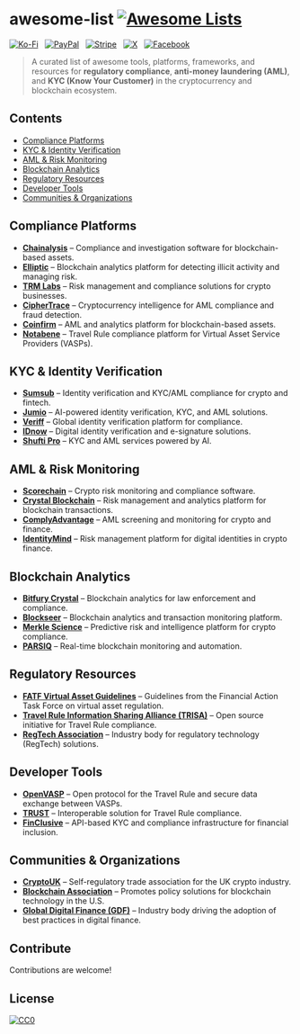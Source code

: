 # awesome-list [![Awesome Lists](https://srv-cdn.himpfen.io/badges/awesome-lists/awesomelists-flat.svg)](https://github.com/awesomelistsio/awesome)

[![Ko-Fi](https://srv-cdn.himpfen.io/badges/kofi/kofi-flat.svg)](https://ko-fi.com/awesomelists) &nbsp; [![PayPal](https://srv-cdn.himpfen.io/badges/paypal/paypal-flat.svg)](https://www.paypal.com/donate/?hosted_button_id=3LLKRXJU44EJJ) &nbsp; [![Stripe](https://srv-cdn.himpfen.io/badges/stripe/stripe-flat.svg)](https://tinyurl.com/e8ymxdw3) &nbsp; [![X](https://srv-cdn.himpfen.io/badges/twitter/twitter-flat.svg)](https://x.com/ListsAwesome) &nbsp; [![Facebook](https://srv-cdn.himpfen.io/badges/facebook-pages/facebook-pages-flat.svg)](https://www.facebook.com/awesomelists)

> A curated list of awesome tools, platforms, frameworks, and resources for **regulatory compliance**, **anti-money laundering (AML)**, and **KYC (Know Your Customer)** in the cryptocurrency and blockchain ecosystem.

## Contents

- [Compliance Platforms](#compliance-platforms)
- [KYC & Identity Verification](#kyc--identity-verification)
- [AML & Risk Monitoring](#aml--risk-monitoring)
- [Blockchain Analytics](#blockchain-analytics)
- [Regulatory Resources](#regulatory-resources)
- [Developer Tools](#developer-tools)
- [Communities & Organizations](#communities--organizations)

## Compliance Platforms

- **[Chainalysis](https://www.chainalysis.com/)** – Compliance and investigation software for blockchain-based assets.
- **[Elliptic](https://www.elliptic.co/)** – Blockchain analytics platform for detecting illicit activity and managing risk.
- **[TRM Labs](https://www.trmlabs.com/)** – Risk management and compliance solutions for crypto businesses.
- **[CipherTrace](https://ciphertrace.com/)** – Cryptocurrency intelligence for AML compliance and fraud detection.
- **[Coinfirm](https://www.coinfirm.com/)** – AML and analytics platform for blockchain-based assets.
- **[Notabene](https://www.notabene.id/)** – Travel Rule compliance platform for Virtual Asset Service Providers (VASPs).

## KYC & Identity Verification

- **[Sumsub](https://sumsub.com/)** – Identity verification and KYC/AML compliance for crypto and fintech.
- **[Jumio](https://www.jumio.com/)** – AI-powered identity verification, KYC, and AML solutions.
- **[Veriff](https://www.veriff.com/)** – Global identity verification platform for compliance.
- **[IDnow](https://www.idnow.io/)** – Digital identity verification and e-signature solutions.
- **[Shufti Pro](https://shuftipro.com/)** – KYC and AML services powered by AI.

## AML & Risk Monitoring

- **[Scorechain](https://www.scorechain.com/)** – Crypto risk monitoring and compliance software.
- **[Crystal Blockchain](https://crystalblockchain.com/)** – Risk management and analytics platform for blockchain transactions.
- **[ComplyAdvantage](https://complyadvantage.com/)** – AML screening and monitoring for crypto and finance.
- **[IdentityMind](https://www.identitymind.com/)** – Risk management platform for digital identities in crypto finance.

## Blockchain Analytics

- **[Bitfury Crystal](https://crystalblockchain.com/)** – Blockchain analytics for law enforcement and compliance.
- **[Blockseer](https://blockseer.com/)** – Blockchain analytics and transaction monitoring platform.
- **[Merkle Science](https://www.merklescience.com/)** – Predictive risk and intelligence platform for crypto compliance.
- **[PARSIQ](https://parsiq.net/)** – Real-time blockchain monitoring and automation.

## Regulatory Resources

- **[FATF Virtual Asset Guidelines](https://www.fatf-gafi.org/publications/fatfrecommendations/documents/guidance-rba-virtual-assets.html)** – Guidelines from the Financial Action Task Force on virtual asset regulation.
- **[Travel Rule Information Sharing Alliance (TRISA)](https://trisa.io/)** – Open source initiative for Travel Rule compliance.
- **[RegTech Association](https://www.regtech.org.au/)** – Industry body for regulatory technology (RegTech) solutions.

## Developer Tools

- **[OpenVASP](https://openvasp.org/)** – Open protocol for the Travel Rule and secure data exchange between VASPs.
- **[TRUST](https://thetravelrule.com/)** – Interoperable solution for Travel Rule compliance.
- **[FinClusive](https://www.finclusive.com/)** – API-based KYC and compliance infrastructure for financial inclusion.

## Communities & Organizations

- **[CryptoUK](https://www.cryptouk.io/)** – Self-regulatory trade association for the UK crypto industry.
- **[Blockchain Association](https://theblockchainassociation.org/)** – Promotes policy solutions for blockchain technology in the U.S.
- **[Global Digital Finance (GDF)](https://www.gdf.io/)** – Industry body driving the adoption of best practices in digital finance.

## Contribute

Contributions are welcome!

## License

[![CC0](https://mirrors.creativecommons.org/presskit/buttons/88x31/svg/by-sa.svg)](http://creativecommons.org/licenses/by-sa/4.0/)

